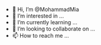 - 👋 Hi, I’m @MohammadMia
- 👀 I’m interested in ...
- 🌱 I’m currently learning ...
- 💞️ I’m looking to collaborate on ...
- 📫 How to reach me ...

<!---
MohammadMia/ is a ✨ special ✨ repository because its `README.md` (this file) appears on your GitHub profile.
You can click the Preview link to take a look at your changes.
--->
